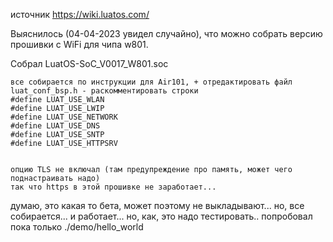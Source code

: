 источник https://wiki.luatos.com/


Выяснилось (04-04-2023 увидел случайно), что можно собрать версию прошивки с WiFi для чипа w801.

Собрал
LuatOS-SoC_V0017_W801.soc

~~~
все собирается по инструкции для Air101, + отредактировать файл luat_conf_bsp.h - раскомментировать строки
#define LUAT_USE_WLAN
#define LUAT_USE_LWIP
#define LUAT_USE_NETWORK
#define LUAT_USE_DNS
#define LUAT_USE_SNTP
#define LUAT_USE_HTTPSRV


опцию TLS не включал (там предупреждение про память, может чего поднастраивать надо)
так что https в этой прошивке не заработает...
~~~

думаю, это какая то бета, может поэтому не выкладывают...
но, все собирается... 
и работает... но, как, это надо тестировать..
попробовал пока только ./demo/hello_world











